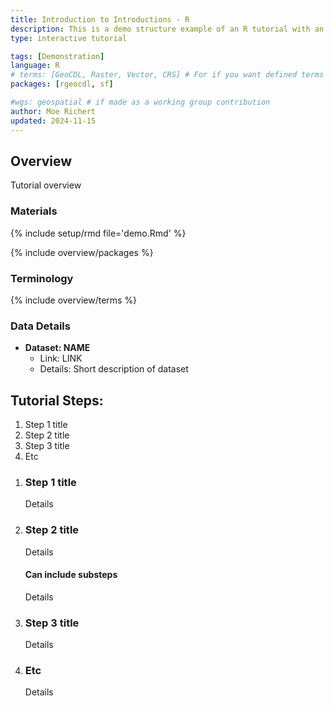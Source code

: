 ```yaml
---
title: Introduction to Introductions - R
description: This is a demo structure example of an R tutorial with an introduction
type: interactive tutorial

tags: [Demonstration]
language: R
# terms: [GeoCDL, Raster, Vector, CRS] # For if you want defined terms that are not your tags
packages: [rgeocdl, sf]

#wgs: geospatial # if made as a working group contribution
author: Moe Richert
updated: 2024-11-15
---
```



## Overview

Tutorial overview

### Materials

{% include setup/rmd file='demo.Rmd' %}

{% include overview/packages %}

### Terminology

{% include overview/terms %}

### Data Details

* **Dataset: NAME**
  * Link: LINK
  * Details: Short description of dataset

## Tutorial Steps:
1. Step 1 title
1. Step 2 title 
1. Step 3 title 
1. Etc

<ol class="usa-process-list">
<li class="usa-process-list__item"  markdown='1'>  

### Step 1 title

Details

</li>
<li class="usa-process-list__item"  markdown='1'>  

### Step 2 title 

Details

#### Can include substeps

Details

</li>
<li class="usa-process-list__item"  markdown='1'>  

### Step 3 title 

Details

</li>
<li class="usa-process-list__item"  markdown='1'>  

### Etc

Details

</li>
</ol>